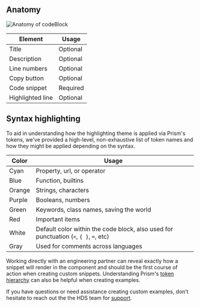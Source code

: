 ## Anatomy

![Anatomy of codeBlock](/assets/components/code-block/code-block-anatomy.png)

| Element          | Usage    |
|------------------|----------|
| Title            | Optional |
| Description      | Optional |
| Line numbers     | Optional |
| Copy button      | Optional |
| Code snippet     | Required |
| Highlighted line | Optional |

## Syntax highlighting

To aid in understanding how the highlighting theme is applied via Prism's tokens, we've provided a high-level, non-exhaustive list of token names and how they might be applied depending on the syntax.

| Color | Usage |
|-------|-------|
| Cyan | Property, url, or operator |
| Blue | Function, builtins |
| Orange | Strings, characters |
| Purple | Booleans, numbers |
| Green | Keywords, class names, saving the world |
| Red | Important items |
| White | Default color within the code block, also used for punctuation (`<`, `{ }`, `=`, etc) |
| Gray | Used for comments across languages |

Working directly with an engineering partner can reveal exactly how a snippet will render in the component and should be the first course of action when creating custom snippets. Understanding Prism's [token hierarchy](https://prismjs.com/tokens.html) can also be helpful when creating examples.

If you have questions or need assistance creating custom examples, don’t hesitate to reach out the the HDS team for [support](/about/support).